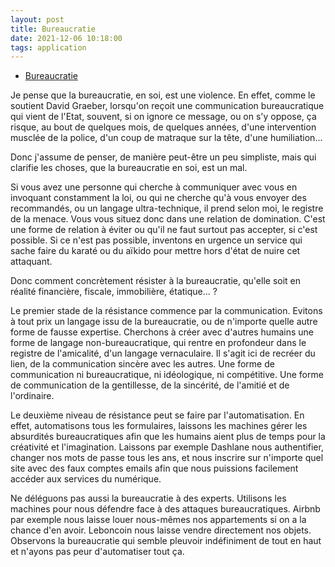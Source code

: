 ```yaml
---
layout: post
title: Bureaucratie
date: 2021-12-06 10:18:00
tags: application
---
```


- [Bureaucratie](https://www.amazon.com/Bureaucratie/dp/2330076142)

Je pense que la bureaucratie, en soi, est une violence. En effet, comme le soutient David Graeber, lorsqu'on reçoit une communication bureaucratique qui vient de l'Etat, souvent, 
si on ignore ce message, ou on s'y oppose, ça risque, au bout de quelques mois, de quelques années, d'une intervention musclée de la police, d'un coup de matraque sur la tête, 
d'une humiliation...

Donc j'assume de penser, de manière peut-être un peu simpliste, mais qui clarifie les choses, que la bureaucratie en soi, est un mal.

Si vous avez une personne qui cherche à communiquer avec vous en invoquant constamment la loi, ou qui ne cherche qu'à vous envoyer des recommandés, ou un langage ultra-technique, il prend 
selon moi, le registre de la menace. Vous vous situez donc dans une relation de domination. C'est une forme de relation à éviter ou qu'il ne faut surtout pas accepter, 
si c'est possible. Si ce n'est pas possible, inventons en urgence un service qui sache faire du karaté ou du aïkido pour mettre hors d'état de nuire cet attaquant.

Donc comment concrètement résister à la bureaucratie, qu'elle soit en réalité financière, fiscale, immobilière, étatique... ? 

Le premier stade de la résistance commence par la communication. Evitons à tout prix un langage issu de la bureaucratie, ou de n'importe quelle autre forme de fausse expertise. 
Cherchons à créer avec d'autres humains une forme de langage non-bureaucratique, qui rentre en profondeur dans le registre de l'amicalité, d'un langage vernaculaire. 
Il s'agit ici de recréer du lien, de la communication sincère avec les autres. Une forme de communication ni bureaucratique, ni idéologique, ni compétitive. Une forme de communication de la gentillesse, de la sincérité, 
de l'amitié et de l'ordinaire.

Le deuxième niveau de résistance peut se faire par l'automatisation. En effet, automatisons tous les formulaires, laissons les machines gérer les absurdités bureaucratiques 
afin que les humains aient plus de temps pour la créativité et l'imagination. Laissons par exemple Dashlane nous authentifier, changer nos mots de passe tous les ans, 
et nous inscrire sur n'importe quel site avec des faux comptes emails afin que nous puissions facilement accéder aux services du numérique.

Ne déléguons pas aussi la bureaucratie à des experts. Utilisons les machines pour nous défendre face à des attaques bureaucratiques. Airbnb par exemple nous laisse louer 
nous-mêmes nos appartements si on a la chance d'en avoir. Leboncoin nous laisse vendre directement nos objets. Observons la bureaucratie qui semble pleuvoir indéfiniment de tout 
en haut et n'ayons pas peur d'automatiser tout ça.
